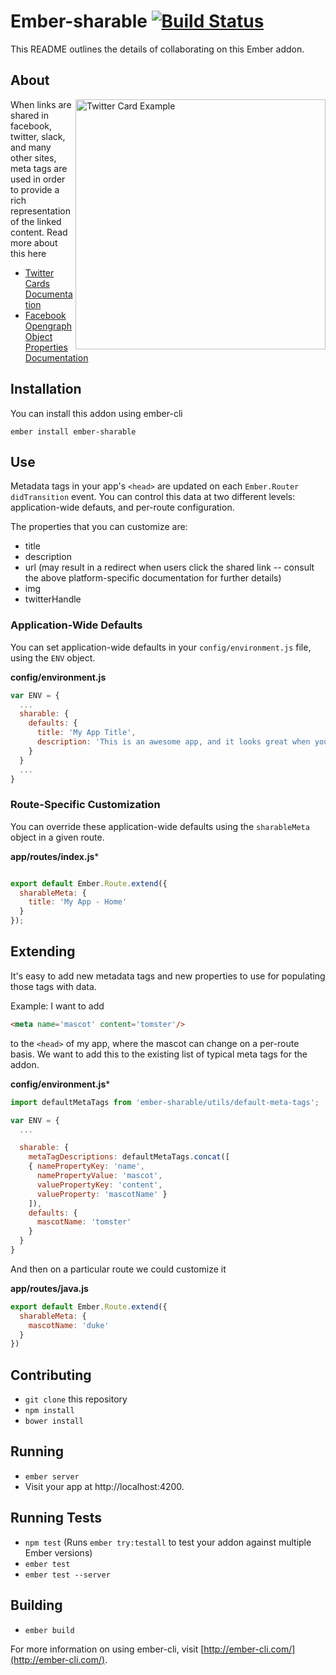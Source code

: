 # Ember-sharable [![Build Status](https://travis-ci.org/levanto-financial/ember-sharable.svg?branch=master)](https://travis-ci.org/levanto-financial/ember-sharable)

This README outlines the details of collaborating on this Ember addon.

## About

<img src="http://i66.tinypic.com/6z4m74.png" alt="Twitter Card Example" align="right" width=400/>

When links are shared in facebook, twitter, slack, and many other sites, meta tags are used in order to provide a rich representation of the linked content. Read more about this here


* [Twitter Cards Documentation](https://dev.twitter.com/cards/overview)
* [Facebook Opengraph Object Properties Documentation](https://developers.facebook.com/docs/sharing/opengraph/object-properties)


## Installation

You can install this addon using ember-cli
```
ember install ember-sharable
```

## Use

Metadata tags in your app's `<head>` are updated on each `Ember.Router` `didTransition` event. You can control this data at two different levels: application-wide defauts, and per-route configuration.

The properties that you can customize are:

* title
* description
* url (may result in a redirect when users click the shared link -- consult the above platform-specific documentation for further details)
* img
* twitterHandle

### Application-Wide Defaults

You can set application-wide defaults in your `config/environment.js` file, using the `ENV` object.

**config/environment.js**
```js
var ENV = {
  ...
  sharable: {
    defaults: {
      title: 'My App Title',
      description: 'This is an awesome app, and it looks great when you share articles on social media!'
    }
  }
  ...
} 

```

### Route-Specific Customization

You can override these application-wide defaults using the `sharableMeta` object in a given route.

**app/routes/index.js***

```js

export default Ember.Route.extend({
  sharableMeta: {
    title: 'My App - Home'
  }
});


```


## Extending

It's easy to add new metadata tags and new properties to use for populating those tags with data.

Example: I want to add 
```html
<meta name='mascot' content='tomster'/>
````

to the `<head>` of my app, where the mascot can change on a per-route basis. We want to add this to the existing list of typical meta tags for the addon.

**config/environment.js***

```js
import defaultMetaTags from 'ember-sharable/utils/default-meta-tags';

var ENV = {
  ...

  sharable: {
    metaTagDescriptions: defaultMetaTags.concat([
    { namePropertyKey: 'name',
      namePropertyValue: 'mascot',
      valuePropertyKey: 'content',
      valueProperty: 'mascotName' }
    ]),
    defaults: {
      mascotName: 'tomster'
    }
  }
}

```

And then on a particular route we could customize it 

**app/routes/java.js**
```js
export default Ember.Route.extend({
  sharableMeta: {
    mascotName: 'duke'
  }
})
```

## Contributing

* `git clone` this repository
* `npm install`
* `bower install`

## Running

* `ember server`
* Visit your app at http://localhost:4200.

## Running Tests

* `npm test` (Runs `ember try:testall` to test your addon against multiple Ember versions)
* `ember test`
* `ember test --server`

## Building

* `ember build`

For more information on using ember-cli, visit [http://ember-cli.com/](http://ember-cli.com/).
